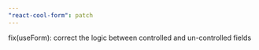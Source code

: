 ```yaml
---
"react-cool-form": patch
---
```


fix(useForm): correct the logic between controlled and un-controlled fields
